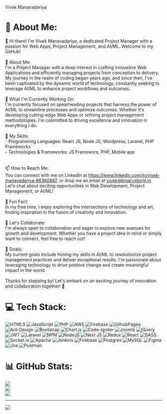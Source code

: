 
Vivek Manavadariya
# 💫 About Me:
👋 Hi there! I'm Vivek Manavadariya, a dedicated Project Manager with a passion for Web Apps, Project Management, and AI/ML. Welcome to my GitHub!<br><br>🚀 About Me:<br>I'm a Project Manager with a deep interest in crafting innovative Web Applications and efficiently managing projects from conception to delivery. My journey in the realm of coding began years ago, and since then, I've been captivated by the dynamic world of technology, constantly seeking to leverage AI/ML to enhance project workflows and outcomes.<br><br>🌱 What I'm Currently Working On:<br>I'm currently focused on spearheading projects that harness the power of AI/ML to streamline processes and optimize outcomes. Whether it's developing cutting-edge Web Apps or refining project management methodologies, I'm committed to driving excellence and innovation in everything I do.<br><br>🔧 My Skills:<br>- Programming Languages: React JS, Node JS, Wordpress, Laravel, PHP Frameworks<br>- Technologies & Frameworks: JS Framewors, PHP, Mobile app<br><br><br>📫 How to Reach Me:<br>You can connect with me on LinkedIn at https://www.linkedin.com/in/vivek-manavadariya-86360887, or drop me an email at vivek@binarystorm.in. Let's chat about exciting opportunities in Web Development, Project Management, or AI/ML!<br><br>💬 Fun Fact:<br>In my free time, I enjoy exploring the intersections of technology and art, finding inspiration in the fusion of creativity and innovation.<br><br>🌟 Let's Collaborate:<br>I'm always open to collaboration and eager to explore new avenues for growth and development. Whether you have a project idea in mind or simply want to connect, feel free to reach out!<br><br>🎯 Goals:<br>My current goals include honing my skills in AI/ML to revolutionize project management practices and deliver exceptional results. I'm passionate about leveraging technology to drive positive change and create meaningful impact in the world.<br><br>Thanks for stopping by! Let's embark on an exciting journey of innovation and collaboration together! 🚀<br>


# 💻 Tech Stack:
![HTML5](https://img.shields.io/badge/html5-%23E34F26.svg?style=for-the-badge&logo=html5&logoColor=white) ![JavaScript](https://img.shields.io/badge/javascript-%23323330.svg?style=for-the-badge&logo=javascript&logoColor=%23F7DF1E) ![PHP](https://img.shields.io/badge/php-%23777BB4.svg?style=for-the-badge&logo=php&logoColor=white) ![AWS](https://img.shields.io/badge/AWS-%23FF9900.svg?style=for-the-badge&logo=amazon-aws&logoColor=white) ![Firebase](https://img.shields.io/badge/firebase-%23039BE5.svg?style=for-the-badge&logo=firebase) ![GithubPages](https://img.shields.io/badge/github%20pages-121013?style=for-the-badge&logo=github&logoColor=white) ![Ant-Design](https://img.shields.io/badge/-AntDesign-%230170FE?style=for-the-badge&logo=ant-design&logoColor=white) ![Bootstrap](https://img.shields.io/badge/bootstrap-%238511FA.svg?style=for-the-badge&logo=bootstrap&logoColor=white) ![Chart.js](https://img.shields.io/badge/chart.js-F5788D.svg?style=for-the-badge&logo=chart.js&logoColor=white) ![Code-Igniter](https://img.shields.io/badge/CodeIgniter-%23EF4223.svg?style=for-the-badge&logo=codeIgniter&logoColor=white) ![Joomla](https://img.shields.io/badge/joomla-%235091CD.svg?style=for-the-badge&logo=joomla&logoColor=white) ![jQuery](https://img.shields.io/badge/jquery-%230769AD.svg?style=for-the-badge&logo=jquery&logoColor=white) ![JWT](https://img.shields.io/badge/JWT-black?style=for-the-badge&logo=JSON%20web%20tokens) ![Laravel](https://img.shields.io/badge/laravel-%23FF2D20.svg?style=for-the-badge&logo=laravel&logoColor=white) ![NPM](https://img.shields.io/badge/NPM-%23CB3837.svg?style=for-the-badge&logo=npm&logoColor=white) ![NodeJS](https://img.shields.io/badge/node.js-6DA55F?style=for-the-badge&logo=node.js&logoColor=white) ![Next JS](https://img.shields.io/badge/Next-black?style=for-the-badge&logo=next.js&logoColor=white) ![Redux](https://img.shields.io/badge/redux-%23593d88.svg?style=for-the-badge&logo=redux&logoColor=white) ![React](https://img.shields.io/badge/react-%2320232a.svg?style=for-the-badge&logo=react&logoColor=%2361DAFB) ![SASS](https://img.shields.io/badge/SASS-hotpink.svg?style=for-the-badge&logo=SASS&logoColor=white) ![Socket.io](https://img.shields.io/badge/Socket.io-black?style=for-the-badge&logo=socket.io&badgeColor=010101) ![Apache](https://img.shields.io/badge/apache-%23D42029.svg?style=for-the-badge&logo=apache&logoColor=white) ![Jenkins](https://img.shields.io/badge/jenkins-%232C5263.svg?style=for-the-badge&logo=jenkins&logoColor=white) ![Firebase](https://img.shields.io/badge/Firebase-039BE5?style=for-the-badge&logo=Firebase&logoColor=white) ![Postgres](https://img.shields.io/badge/postgres-%23316192.svg?style=for-the-badge&logo=postgresql&logoColor=white) ![MySQL](https://img.shields.io/badge/mysql-%2300000f.svg?style=for-the-badge&logo=mysql&logoColor=white) ![Figma](https://img.shields.io/badge/figma-%23F24E1E.svg?style=for-the-badge&logo=figma&logoColor=white) ![Jira](https://img.shields.io/badge/jira-%230A0FFF.svg?style=for-the-badge&logo=jira&logoColor=white) ![Postman](https://img.shields.io/badge/Postman-FF6C37?style=for-the-badge&logo=postman&logoColor=white)
# 📊 GitHub Stats:
![](https://github-readme-stats.vercel.app/api?username=vivekbinarystorm&theme=dark&hide_border=false&include_all_commits=false&count_private=false)<br/>
![](https://github-readme-streak-stats.herokuapp.com/?user=vivekbinarystorm&theme=dark&hide_border=false)<br/>
![](https://github-readme-stats.vercel.app/api/top-langs/?username=vivekbinarystorm&theme=dark&hide_border=false&include_all_commits=false&count_private=false&layout=compact)

---
[![](https://visitcount.itsvg.in/api?id=vivekbinarystorm&icon=0&color=0)](https://visitcount.itsvg.in)

<!-- Proudly created with GPRM ( https://gprm.itsvg.in ) -->
